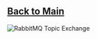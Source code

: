 ## [Back to Main](http://www.google.com)

![RabbitMQ Topic Exchange](https://github.com/clombo/cheatSheets/assets/11086072/6489237a-f746-4256-a8d4-dddb48f577e4)
